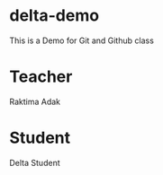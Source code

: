 # delta-demo
This is a Demo for Git and Github class

# Teacher
Raktima Adak

# Student
Delta Student
